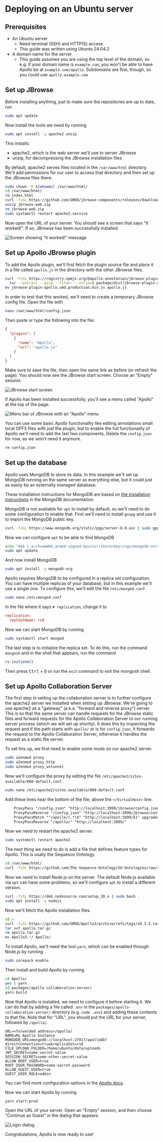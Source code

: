 # Deploying on an Ubuntu server

## Prerequisites

- An Ubuntu server
  - Need terminal (SSH) and HTTP(S) access
  - This guide was written using Ubuntu 24.04.2
- A domain name for the server
  - This guide assumes you are using the top level of the domain, so e.g. if
    your domain name is `example.com`, you won't be able to have Apollo be at
    `example.com/apollo`. Subdomains are fine, though, so you could use
    `apollo.example.com`

## Set up JBrowse

Before installing anything, just to make sure the repositories are up to date,
run

```sh
sudo apt update
```

Now install the tools we need by running

```sh
sudo apt install -y apache2 unzip
```

This installs:

- apache2, which is the web server we'll use to server JBrowse
- unzip, for decompressing the JBrowse installation files

By default, apache2 serves files located in the `/var/www/html` directory. We'll
add permissions for our user to access that directory and then set up the
JBrowse files there.

```sh
sudo chown -R $(whoami) /var/www/html/
cd /var/www/html/
rm index.html
curl -fsSL https://github.com/GMOD/jbrowse-components/releases/download/v3.2.0/jbrowse-web-v3.2.0.zip > jbrowse-web.zip
unzip jbrowse-web.zip
rm jbrowse-web.zip
sudo systemctl restart apache2.service
```

Now open the URL of your server. You should see a screen that says "It worked!".
If so, JBrowse has been successfully installed.

![Screen showing "It worked!" message](img/jbrowse_it_worked.png)

## Set up Apollo JBrowse plugin

To add the Apollo plugin, we'll first fetch the plugin source file and place it
in a file called `apollo.js` in the directory with the other JBrowse files.

```sh
curl -fsSL https://registry.npmjs.org/@apollo-annotation/jbrowse-plugin-apollo/-/jbrowse-plugin-apollo-0.3.5.tgz | \
  tar --extract --gzip --file=- --strip=2 package/dist/jbrowse-plugin-apollo.umd.production.min.js
mv jbrowse-plugin-apollo.umd.production.min.js apollo.js
```

In order to test that this worked, we'll need to create a temporary JBrowse
config file. Open the file with

```sh
nano /var/www/html/config.json
```

Then paste or type the following into the file:

```json
{
  "plugins": [
    {
      "name": "Apollo",
      "url": "apollo.js"
    }
  ]
}
```

Make sure to save the file, then open the same link as before (or refresh the
page). You should now see the JBrowse start screen. Choose an "Empty" session.

![JBrowse start screen](img/jbrowse_start_screen.png)

If Apollo has been installed successfully, you'll see a menu called "Apollo" at
the top of the page.

![Menu bar of JBrowse with an "Apollo" menu](img/apollo_top_menu.png)

You can use some basic Apollo functionality like editing annotations small local
GFF3 files with just the plugin, but to enable the full functionality of Apollo
we'll need to add the last two components. Delete the `config.json` for now, as
we won't need it anymore.

```sh
rm config.json
```

## Set up the database

Apollo uses MongoDB to store its data. In this example we'll set up MongoDB
running on the same server as everything else, but it could just as easily be an
externally managed database.

These installation instructions for MongoDB are based on
[the installation instructions](https://www.mongodb.com/docs/manual/tutorial/install-mongodb-on-ubuntu/)
in the MongoDB documentation.

MongoDB is not available for `apt` to install by default, so we'll need to do
some configuration to enable that. First we'll need to install `gnupg` and use
it to import the MongoDB public key.

```sh
curl -fsSL https://www.mongodb.org/static/pgp/server-8.0.asc | sudo gpg -o /usr/share/keyrings/mongodb-server-8.0.gpg --dearmor
```

Now we can configure `apt` to be able to find MongoDB

```sh
echo "deb [ arch=amd64,arm64 signed-by=/usr/share/keyrings/mongodb-server-8.0.gpg ] https://repo.mongodb.org/apt/ubuntu noble/mongodb-org/8.0 multiverse" | sudo tee /etc/apt/sources.list.d/mongodb-org-8.0.list
sudo apt update
```

And now install MongoDB

```sh
sudo apt install -y mongodb-org
```

Apollo requires MongoDB to be configured in a replica set configuration. You can
have multiple replicas of your database, but in this example we'll use a single
one. To configure this, we'll edit the file `/etc/mongod.conf`.

```sh
sudo nano /etc/mongod.conf
```

In the file where it says `# replication`, change it to

```conf
replication:
  replSetName: rs0
```

Now we can start MongoDB by running

```sh
sudo systemctl start mongod
```

The last step is to initialize the replica set. To do this, run the command
`mongosh` and in the shell that appears, run the command

```js
rs.initiate()
```

Then press <kbd>Ctrl</kbd> + <kbd>D</kbd> or run the `exit` command to exit the
mongosh shell.

## Set up Apollo Collaboration Server

The first step in setting up the collaboration server is to further configure
the apache2 server we installed when setting up JBrowse. We're going to use
apache2 as a "gateway" (a.k.a. "forward and reverse proxy") server. This is so
that the same server can handle requests for the JBrowse static files and
forward requests for the Apollo Collaboration Server to our running server
process (which we will set up shortly). It does this by inspecting the request
and if the path starts with `apollo/` or is for `config.json`, it forwards the
request to the Apollo Collaboration Server, otherwise it handles the request as
a static file server.

To set this up, we first need to enable some mods on our apache2 server.

```sh
sudo a2enmod proxy
sudo a2enmod proxy_http
sudo a2enmod proxy_wstunnel
```

Now we'll configure the proxy by editing the file
`/etc/apache2/sites-available/000-default.conf`.

```sh
sudo nano /etc/apache2/sites-available/000-default.conf
```

Add these lines near the bottom of the file, above the `</VirtualHost>` line.

```txt
	ProxyPass "/config.json" "http://localhost:3999/jbrowse/config.json"
	ProxyPassReverse "/config.json" "http://localhost:3999/jbrowse/config.json"
	ProxyPassMatch "^/apollo/(.*)$" "http://localhost:3999/$1" upgrade=websocket connectiontimeout=3600 timeout=3600
	ProxyPassReverse "/apollo/" "http://localhost:3999/"
```

Now we need to restart the apache2 server.

```sh
sudo systemctl restart apache2
```

The next thing we need to do is add a file that defines feature types for
Apollo. This is usally the Sequence Ontology.

```sh
cd /var/www/html/
curl -fsSL https://github.com/The-Sequence-Ontology/SO-Ontologies/raw/refs/heads/master/Ontology_Files/so.json > sequence_ontology.json
```

Now we need to install Node.js on the server. The default Node.js available via
`apt` can have some problems, so we'll configure `apt` to install a different
version.

```sh
curl -fsSL https://deb.nodesource.com/setup_20.x | sudo bash -
sudo apt install -y nodejs
```

Now we'll fetch the Apollo installation files.

```sh
cd ~
curl -fsSL https://github.com/GMOD/Apollo3/archive/refs/tags/v0.3.5.tar.gz > apollo.tar.gz
tar xvf apollo.tar.gz
rm apollo.tar.gz
mv Apollo3-*/ Apollo/
```

To install Apollo, we'll need the tool `yarn`, which can be enabled through
Node.js by running

```sh
sudo corepack enable
```

Then install and build Apollo by running

```sh
cd Apollo/
yes | yarn
cd packages/apollo-collaboration-server/
yarn build
```

Now that Apollo is installed, we need to configure it before starting it. We can
do that by adding a file called `.env` in the
`packages/apollo-collaboration-server/` directory (e.g. `code .env`) and adding
these contents to that file. Note that for "URL", you should put the URL for
your server, followed by `/apollo/`.

```env
URL=<forwarded address>/apollo/
NAME=My Apollo Instance
MONGODB_URI=mongodb://localhost:27017/apolloDb?directConnection=true&replicaSet=rs0
FILE_UPLOAD_FOLDER=/home/ubuntu/data/uploads
JWT_SECRET=some-secret-value
SESSION_SECRET=some-other-secret-value
ALLOW_ROOT_USER=true
ROOT_USER_PASSWORD=some-secret-password
ALLOW_GUEST_USER=true
GUEST_USER_ROLE=admin
```

You can find more configuration options in the
[Apollo docs](https://apollo.jbrowse.org/docs/getting-started/deployment/configuration-options).

Now we can start Apollo by running

```sh
yarn start:prod
```

Open the URL of your server. Open an "Empty" session, and then choose "Continue
as Guest" in the dialog that appears.

![Login dialog](img/apollo_login.png)

Congratulations, Apollo is now ready to use!
